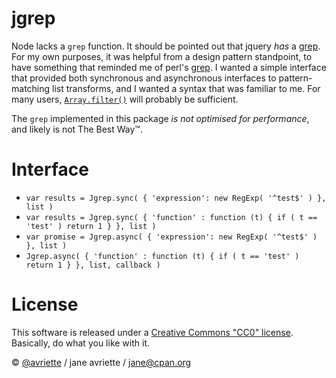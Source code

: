 jgrep
====

Node lacks a `grep` function. It should be pointed out that jquery *has* a [grep](http://api.jquery.com/jquery.grep/). For my own purposes, it was helpful from a design pattern standpoint, to have something that reminded me of perl's [grep](http://perldoc.perl.org/functions/grep.html). I wanted a simple interface that provided both synchronous and asynchronous interfaces to pattern-matching list transforms, and I wanted a syntax that was familiar to me. For many users, [`Array.filter()`](https://developer.mozilla.org/en-US/docs/Web/JavaScript/Reference/Global_Objects/Array/filter) will probably be sufficient.

The `grep` implemented in this package *is not optimised for performance*, and likely is not The Best Way&trade;.

Interface
=====

* `var results = Jgrep.sync( { 'expression': new RegExp( '^test$' ) }, list )`
* `var results = Jgrep.sync( { 'function' : function (t) { if ( t == 'test' ) return 1 } }, list )`
* `var promise = Jgrep.async( { 'expression': new RegExp( '^test$' ) }, list )`
* `Jgrep.async( { 'function' : function (t) { if ( t == 'test' ) return 1 } }, list, callback )`

License
=====

This software is released under a [Creative Commons "CC0" license](https://github.com/avriette/jgrep/blob/master/LICENSE). Basically, do what you like with it.

&copy; [@avriette](https://github.com/avriette) / jane avriette / [jane@cpan.org](mailto:jane@cpan.org)
